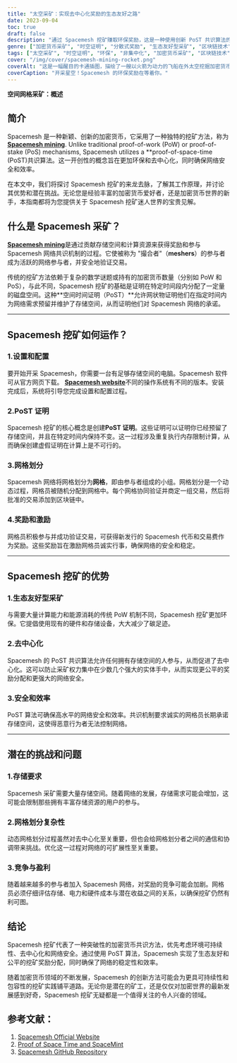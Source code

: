 ```yaml
---
title: "太空采矿：实现去中心化奖励的生态友好之路"
date: 2023-09-04
toc: true
draft: false
description: "通过 Spacemesh 挖矿赚取环保奖励，这是一种使用创新 PoST 共识算法的去中心化方法。"
genre: ["加密货币采矿", "时空证明", "分散式奖励", "生态友好型采矿", "区块链技术", "加密货币", "加密货币采矿", "空间证明", "非集中化", "区块链共识"]
tags: ["太空采矿", "时空证明", "环保", "非集中化", "加密货币采矿", "区块链技术", "网眼", "PoST 证明", "采矿奖励", "加密爱好者", "分散式共识", "生态友好型采矿解决方案", "加密货币奖励", "加密货币安全", "空间证明", "加密创新", "区块链网络", "Spacemesh 网络", "网格划分过程", "加密货币效率", "加密货币参与", "加密货币的可扩展性", "区块链激励措施", "Spacemesh 软件", "空间网格令牌", "加密网络", "加密货币交易", "加密货币去中心化", "加密挑战"]
cover: "/img/cover/spacemesh-mining-rocket.png"
coverAlt: "这是一幅醒目的卡通插图，描绘了一艘以火箭为动力的飞船在外太空挖掘加密货币的情景，象征着环保和创新的 Spacemesh 挖矿工艺。"
coverCaption: "开采星空！Spacemesh 的环保奖励在等着你。"
---
```


**空间网格采矿：概述**

## 简介

Spacemesh 是一种新颖、创新的加密货币，它采用了一种独特的挖矿方法，称为 [**Spacemesh mining**](https://www.spacemesh.io/). Unlike traditional proof-of-work (PoW) or proof-of-stake (PoS) mechanisms, Spacemesh utilizes a **proof-of-space-time (PoST)共识算法。这一开创性的概念旨在更加环保和去中心化，同时确保网络安全和效率。

在本文中，我们将探讨 Spacemesh 挖矿的来龙去脉，了解其工作原理，并讨论其优势和潜在挑战。无论您是经验丰富的加密货币爱好者，还是加密货币世界的新手，本指南都将为您提供关于 Spacemesh 挖矿迷人世界的宝贵见解。



## 什么是 Spacemesh 采矿？

[**Spacemesh mining**](https://www.spacemesh.io/)是通过贡献存储空间和计算资源来获得奖励和参与 Spacemesh 网络共识机制的过程。它使被称为 "撮合者"（**meshers**）的参与者成为活跃的网络参与者，并安全地验证交易。

传统的挖矿方法依赖于复杂的数学谜题或持有的加密货币数量（分别如 PoW 和 PoS），与此不同，Spacemesh 挖矿的基础是证明在特定时间段内分配了一定量的磁盘空间。这种**空间时间证明（PoST）**允许网状物证明他们在指定时间内为网络需求预留并维护了存储空间，从而证明他们对 Spacemesh 网络的承诺。

______

## Spacemesh 挖矿如何运作？

### 1.设置和配置

要开始开采 Spacemesh，你需要一台有足够存储空间的电脑。Spacemesh 软件可从官方网页下载。 [**Spacemesh website**](https://www.spacemesh.io/)不同的操作系统有不同的版本。安装完成后，系统将引导您完成设置和配置过程。

### 2.PoST 证明

Spacemesh 挖矿的核心概念是创建**PoST 证明**。这些证明可以证明你已经预留了存储空间，并且在特定时间内保持不变。这一过程涉及重复执行内存限制计算，从而确保创建虚假证明在计算上是不可行的。

### 3.网格划分

Spacemesh 网络将网格划分为**网格**，即由参与者组成的小组。网格划分是一个动态过程，网格员被随机分配到网格中。每个网格协同验证并商定一组交易，然后将批准的交易添加到区块链中。

### 4.奖励和激励

网格员积极参与并成功验证交易，可获得新发行的 Spacemesh 代币和交易费作为奖励。这些奖励旨在激励网格员诚实行事，确保网络的安全和稳定。

______

## Spacemesh 挖矿的优势

### 1.生态友好型采矿

与需要大量计算能力和能源消耗的传统 PoW 机制不同，Spacemesh 挖矿更加环保。它提倡使用现有的硬件和存储设备，大大减少了碳足迹。

### 2.去中心化

Spacemesh 的 PoST 共识算法允许任何拥有存储空间的人参与，从而促进了去中心化。这可以防止采矿权力集中在少数几个强大的实体手中，从而实现更公平的奖励分配和更强大的网络安全。

### 3.安全和效率

PoST 算法可确保高水平的网络安全和效率。共识机制要求诚实的网格员长期承诺存储空间，这使得恶意行为者无法控制网络。

______

## 潜在的挑战和问题

### 1.存储要求

Spacemesh 采矿需要大量存储空间。随着网络的发展，存储需求可能会增加，这可能会限制那些拥有丰富存储资源的用户的参与。

### 2.网格划分复杂性

动态网格划分过程虽然对去中心化至关重要，但也会给网格划分者之间的通信和协调带来挑战。优化这一过程对网络的可扩展性至关重要。

### 3.竞争与盈利

随着越来越多的参与者加入 Spacemesh 网络，对奖励的竞争可能会加剧。网格员必须仔细评估存储、电力和硬件成本与潜在收益之间的关系，以确保挖矿仍然有利可图。



## 结论

Spacemesh 挖矿代表了一种突破性的加密货币共识方法，优先考虑环境可持续性、去中心化和网络安全。通过使用 PoST 算法，Spacemesh 实现了生态友好和公平的挖矿奖励分配，同时确保了网络的稳定性和效率。

随着加密货币领域的不断发展，Spacemesh 的创新方法可能会为更具可持续性和包容性的挖矿实践铺平道路。无论你是潜在的矿工，还是仅仅对加密世界的最新发展感到好奇，Spacemesh 挖矿无疑都是一个值得关注的令人兴奋的领域。

## 参考文献：

1. [Spacemesh Official Website](https://www.spacemesh.io/)
2. [Proof of Space Time and SpaceMint](https://eprint.iacr.org/2013/796.pdf)
3. [Spacemesh GitHub Repository](https://github.com/spacemeshos)